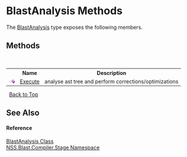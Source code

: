 # BlastAnalysis Methods
 

The <a href="c74319be-c910-118d-e036-0535e122171d">BlastAnalysis</a> type exposes the following members.


## Methods
&nbsp;<table><tr><th></th><th>Name</th><th>Description</th></tr><tr><td>![Public method](media/pubmethod.gif "Public method")</td><td><a href="3cb7a034-3671-2745-6fb4-085b36ee90c5">Execute</a></td><td>
analyse ast tree and perform corrections/optimizations</td></tr></table>&nbsp;
<a href="#blastanalysis-methods">Back to Top</a>

## See Also


#### Reference
<a href="c74319be-c910-118d-e036-0535e122171d">BlastAnalysis Class</a><br /><a href="f44e629d-16ad-ce78-c6d1-bb239589698b">NSS.Blast.Compiler.Stage Namespace</a><br />